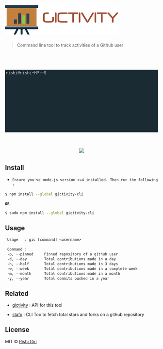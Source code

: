 # ![trash](media/gic.png)

> Command line tool to track activities of a Github user

<h1 align="center">
<br>
<img src="media/gic.gif">
<br>
<br>
<a "https://travis-ci.org/CodeDotJS/gictivity-cli">
<img src="https://travis-ci.org/CodeDotJS/gictivity-cli.svg?branch=master">
</a>
</h1> 

## Install

- `Ensure you've node.js version >=4 installed. Then run the following :`

```sh
$ npm install --global gictivity-cli
```
__`OR`__
```sh
$ sudo npm install --global gictivity-cli
```

## Usage

```
 Usage   : gic [command] <username>

 Command :
 -p, --pinned     Pinned repository of a github user
 -d, --day        Total contributions made in a day
 -h, --half       Total contributions made in 3 days
 -w, --week       Total contributions made in a complete week
 -m, --month      Total contributions made in a month
 -y, --year       Total commits pushed in a year
```

## Related

- [gictivity](https://github.com/CodeDotJS/gictivity) : API for this tool

- [stafo](https://github.com/CodeDotJS/stafo-cli) : CLI Too to fetch total stars and forks on a github repository

## License

MIT &copy; [Rishi Giri](http://rishigiri.com)
